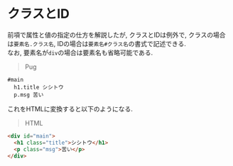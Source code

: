 # クラスとID
前項で属性と値の指定の仕方を解説したが, クラスとIDは例外で, クラスの場合は`要素名.クラス名`, IDの場合は`要素名#クラス名`の書式で記述できる.  
なお, 要素名が`div`の場合は要素名も省略可能である.

> Pug
```
#main
  h1.title シシトウ
  p.msg 苦い
```

これをHTMLに変換すると以下のようになる.

> HTML
```html
<div id="main">
  <h1 class="title">シシトウ</h1>
  <p class="msg">苦い</p>
</div>
```
